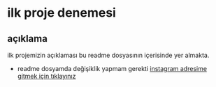 # ilk proje denemesi
## açıklama
ilk projemizin açıklaması bu readme dosyasının içerisinde yer almakta.
- readme dosyamda değişiklik yapmam gerekti
[instagram adresime gitmek için tıklayınız](https://www.instagram.com/melekbdd/)

